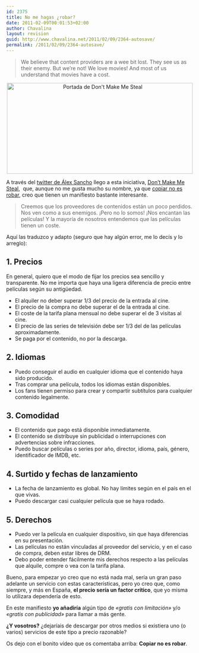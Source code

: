 ```yaml
---
id: 2375
title: No me hagas ¿robar?
date: 2011-02-09T00:01:53+02:00
author: Chavalina
layout: revision
guid: http://www.chavalina.net/2011/02/09/2364-autosave/
permalink: /2011/02/09/2364-autosave/
---
```

> We believe that content providers are a wee bit lost. They see us as their enemy. But we&#8217;re not! We love movies! And most of us understand that movies have a cost.

<p style="text-align: center;">
  <img class="size-large wp-image-2366  aligncenter" title="dontmakemesteal" src="http://www.chavalina.net/imagenes/2011/02/dontmakemesteal-500x244.png" alt="Portada de Don't Make Me Steal" width="500" height="244" srcset="http://www.chavalina.net/imagenes/2011/02/dontmakemesteal-500x244.png 500w, http://www.chavalina.net/imagenes/2011/02/dontmakemesteal-300x146.png 300w, http://www.chavalina.net/imagenes/2011/02/dontmakemesteal.png 1263w" sizes="(max-width: 500px) 100vw, 500px" />
</p>

A través del <a href="http://twitter.com/#!/alexsancho/status/33567871380488192" target="_blank">twitter de Álex Sancho</a> llego a esta iniciativa, <a href="﻿http://www.dontmakemesteal.com/" target="_blank">Don&#8217;t Make Me Steal</a>,  que, aunque no me gusta mucho su nombre, ya que <a href="http://www.youtube.com/watch?v=ef-OExpQEcU" target="_blank">copiar no es robar</a>, creo que tienen un manifiesto bastante interesante.

> Creemos que los proveedores de contenidos están un poco perdidos. Nos ven como a sus enemigos. ¡Pero no lo somos! ¡Nos encantan las películas! Y la mayoría de nosotros entendemos que las películas tienen un coste.

Aquí las traduzco y adapto (seguro que hay algún error, me lo decís y lo arreglo):

## 1. Precios

En general, quiero que el modo de fijar los precios sea sencillo y transparente. No me importa que haya una ligera diferencia de precio entre películas según su antigüedad.

  * El alquiler no deber superar 1/3 del precio de la entrada al cine.
  * El precio de la compra no debe superar el de la entrada al cine.
  * El coste de la tarifa plana mensual no debe superar el de 3 visitas al cine.
  * El precio de las series de televisión debe ser 1/3 del de las películas aproximadamente.
  * Se paga por el contenido, no por la descarga.

## 2. Idiomas

  * Puedo conseguir el audio en cualquier idioma que el contenido haya sido producido.
  * Tras comprar una película, todos los idiomas están disponibles.
  * Los fans tienen permiso para crear y compartir subtítulos para cualquier contenido legalmente.

## 3. Comodidad

  * El contenido que pago está disponible inmediatamente.
  * El contenido se distribuye sin publicidad o interrupciones con advertencias sobre infracciones.
  * Puedo buscar películas o series por año, director, idioma, país, género, identificador de IMDB, etc.

## 4. Surtido y fechas de lanzamiento

  * La fecha de lanzamiento es global. No hay límites según en el país en el que vivas.
  * Puedo descargar casi cualquier película que se haya rodado.

## 5. Derechos

  * Puedo ver la película en cualquier dispositivo, sin que haya diferencias en su presentación.
  * Las películas no están vinculadas al proveedor del servicio, y en el caso de compra, deben estar libres de DRM.
  * Debo poder entender fácilmente mis derechos respecto a las películas que alquile, compre o vea con la tarifa plana.

Bueno, para empezar yo creo que no está nada mal, sería un gran paso adelante un servicio con estas características, pero yo creo que, como siempre, y más en España, **el precio sería un factor crítico**, que yo misma lo utilizara dependería de esto.

En este manifiesto **yo añadiría** algún tipo de _«gratis con limitación»_ y/o _«gratis con publicidad»_ para llamar a más gente.

**¿Y vosotros?** ¿dejaríais de descargar por otros medios si existiera uno (o varios) servicios de este tipo a precio razonable?

Os dejo con el bonito vídeo que os comentaba arriba: **Copiar no es robar**.